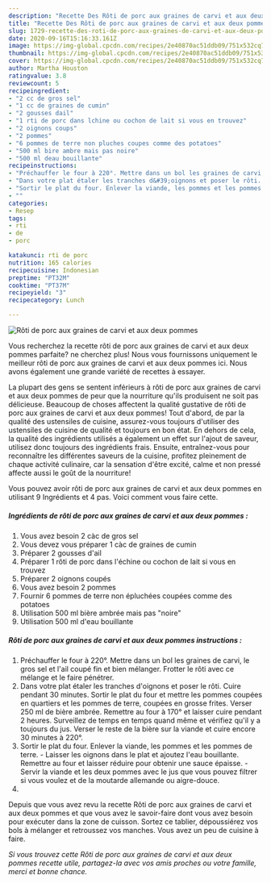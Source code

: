 ```yaml
---
description: "Recette Des Rôti de porc aux graines de carvi et aux deux pommes"
title: "Recette Des Rôti de porc aux graines de carvi et aux deux pommes"
slug: 1729-recette-des-roti-de-porc-aux-graines-de-carvi-et-aux-deux-pommes
date: 2020-09-16T15:16:33.161Z
image: https://img-global.cpcdn.com/recipes/2e40870ac51ddb09/751x532cq70/roti-de-porc-aux-graines-de-carvi-et-aux-deux-pommes-photo-principale-de-la-recette.jpg
thumbnail: https://img-global.cpcdn.com/recipes/2e40870ac51ddb09/751x532cq70/roti-de-porc-aux-graines-de-carvi-et-aux-deux-pommes-photo-principale-de-la-recette.jpg
cover: https://img-global.cpcdn.com/recipes/2e40870ac51ddb09/751x532cq70/roti-de-porc-aux-graines-de-carvi-et-aux-deux-pommes-photo-principale-de-la-recette.jpg
author: Martha Houston
ratingvalue: 3.8
reviewcount: 5
recipeingredient:
- "2 cc de gros sel"
- "1 cc de graines de cumin"
- "2 gousses dail"
- "1 rti de porc dans lchine ou cochon de lait si vous en trouvez"
- "2 oignons coups"
- "2 pommes"
- "6 pommes de terre non pluches coupes comme des potatoes"
- "500 ml bire ambre mais pas noire"
- "500 ml deau bouillante"
recipeinstructions:
- "Préchauffer le four à 220°. Mettre dans un bol les graines de carvi, le gros sel et l&#39;ail coupé fin et bien mélanger. Frotter le rôti avec ce mélange et le faire pénétrer."
- "Dans votre plat étaler les tranches d&#39;oignons et poser le rôti. Cuire pendant 30 minutes. Sortir le plat du four et mettre les pommes coupées en quartiers et les pommes de terre, coupées en grosse frites. Verser 250 ml de bière ambrée. Remettre au four à 170° et laisser cuire pendant 2 heures. Surveillez de temps en temps quand même et vérifiez qu&#39;il y a toujours du jus. Verser le reste de la bière sur la viande et cuire encore 30 minutes à 220°."
- "Sortir le plat du four. Enlever la viande, les pommes et les pommes de terre.  Laisser les oignons dans le plat et ajoutez l&#39;eau bouillante. Remettre au four et laisser réduire pour obtenir une sauce épaisse.  Servir la viande et les deux pommes avec le jus que vous pouvez filtrer si vous voulez et de la moutarde allemande ou aigre-douce."
- ""
categories:
- Resep
tags:
- rti
- de
- porc

katakunci: rti de porc 
nutrition: 165 calories
recipecuisine: Indonesian
preptime: "PT32M"
cooktime: "PT37M"
recipeyield: "3"
recipecategory: Lunch

---
```



![Rôti de porc aux graines de carvi et aux deux pommes](https://img-global.cpcdn.com/recipes/2e40870ac51ddb09/751x532cq70/roti-de-porc-aux-graines-de-carvi-et-aux-deux-pommes-photo-principale-de-la-recette.jpg)

Vous recherchez la recette rôti de porc aux graines de carvi et aux deux pommes parfaite? ne cherchez plus! Nous vous fournissons uniquement le meilleur rôti de porc aux graines de carvi et aux deux pommes ici. Nous avons également une grande variété de recettes à essayer.

La plupart des gens se sentent inférieurs à rôti de porc aux graines de carvi et aux deux pommes de peur que la nourriture qu'ils produisent ne soit pas délicieuse. Beaucoup de choses affectent la qualité gustative de rôti de porc aux graines de carvi et aux deux pommes! Tout d'abord, de par la qualité des ustensiles de cuisine, assurez-vous toujours d'utiliser des ustensiles de cuisine de qualité et toujours en bon état. En dehors de cela, la qualité des ingrédients utilisés a également un effet sur l'ajout de saveur, utilisez donc toujours des ingrédients frais. Ensuite, entraînez-vous pour reconnaître les différentes saveurs de la cuisine, profitez pleinement de chaque activité culinaire, car la sensation d'être excité, calme et non pressé affecte aussi le goût de la nourriture!

<!--inarticleads1-->

Vous pouvez avoir rôti de porc aux graines de carvi et aux deux pommes en utilisant 9 Ingrédients et 4 pas. Voici comment vous faire cette.

##### Ingrédients de rôti de porc aux graines de carvi et aux deux pommes :

1. Vous avez besoin 2 càc de gros sel
1. Vous devez vous préparer 1 càc de graines de cumin
1. Préparer 2 gousses d&#39;ail
1. Préparer 1 rôti de porc dans l&#39;échine ou cochon de lait si vous en trouvez
1. Préparer 2 oignons coupés
1. Vous avez besoin 2 pommes
1. Fournir 6 pommes de terre non épluchées coupées comme des potatoes
1. Utilisation 500 ml bière ambrée mais pas &#34;noire&#34;
1. Utilisation 500 ml d&#39;eau bouillante




<!--inarticleads2-->

##### Rôti de porc aux graines de carvi et aux deux pommes instructions :

1. Préchauffer le four à 220°. Mettre dans un bol les graines de carvi, le gros sel et l&#39;ail coupé fin et bien mélanger. Frotter le rôti avec ce mélange et le faire pénétrer.
1. Dans votre plat étaler les tranches d&#39;oignons et poser le rôti. Cuire pendant 30 minutes. Sortir le plat du four et mettre les pommes coupées en quartiers et les pommes de terre, coupées en grosse frites. Verser 250 ml de bière ambrée. Remettre au four à 170° et laisser cuire pendant 2 heures. Surveillez de temps en temps quand même et vérifiez qu&#39;il y a toujours du jus. Verser le reste de la bière sur la viande et cuire encore 30 minutes à 220°.
1. Sortir le plat du four. Enlever la viande, les pommes et les pommes de terre.  - Laisser les oignons dans le plat et ajoutez l&#39;eau bouillante. Remettre au four et laisser réduire pour obtenir une sauce épaisse.  - Servir la viande et les deux pommes avec le jus que vous pouvez filtrer si vous voulez et de la moutarde allemande ou aigre-douce.
1. 




<!--inarticleads1-->

<p>
Depuis que vous avez revu la recette Rôti de porc aux graines de carvi et aux deux pommes et que vous avez le savoir-faire dont vous avez besoin pour exécuter dans la zone de cuisson. Sortez ce tablier, dépoussiérez vos bols à mélanger et retroussez vos manches. Vous avez un peu de cuisine à faire.
</p>

<p>
<i>Si vous trouvez cette Rôti de porc aux graines de carvi et aux deux pommes recette utile, partagez-la avec vos amis proches ou votre famille, merci et bonne chance.</i>
</p>
